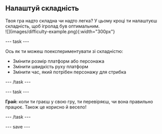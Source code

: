 ## Налаштуй складність

<div style="display: flex; flex-wrap: wrap">
<div style="flex-basis: 200px; flex-grow: 1; margin-right: 15px;">
Твоя гра надто складна чи надто легка? У цьому кроці ти налаштуєш складність, щоб ігролад був оптимальним. 
</div>
<div>
![](images/difficulty-example.png){:width="300px"}
</div>
</div>

--- task ---

Ось як ти можеш поекспериментувати зі складністю:

+ Змінити розмір платформ або персонажа
+ Змінити швидкість руху платформ
+ Змінити час, який потрібен персонажу для стрибка

--- /task ---

--- task ---

**Грай:** коли ти граєш у свою гру, ти перевіряєш, чи вона правильно працює. Також це корисно й весело!

--- /task ---

--- save ---
